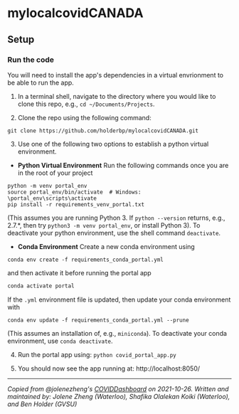 # mylocalcovidCANADA

## Setup

### Run the code

You will need to install the app's dependencies in a virtual envrionment to be able to run the app.

1. In a terminal shell, navigate to the directory where you would like to clone this repo, e.g., ``cd ~/Documents/Projects``.

2. Clone the repo using the following command:
```
git clone https://github.com/holderbp/mylocalcovidCANADA.git
```

3. Use one of the following two options to establish a python virtual environment.
- **Python Virtual Environment** Run the following commands once you are in the root of your project
```
python -m venv portal_env
source portal_env/bin/activate  # Windows: \portal_env\scripts\activate
pip install -r requirements_venv_portal.txt
```
(This assumes you are running Python 3. If ``python --version`` returns, e.g., 2.7.*, then try ``python3 -m venv portal_env``, or install Python 3). To deactivate your python environment, use the shell command ``deactivate``.
- **Conda Environment** Create a new conda environment using
```
conda env create -f requirements_conda_portal.yml
```
and then activate it before running the portal app
```bash
conda activate portal
```
If the ``.yml`` environment file is updated, then update your conda environment with
```
conda env update -f requirements_conda_portal.yml --prune
```
(This assumes an installation of, e.g., ``miniconda``). To deactivate your conda environment, use ``conda deactivate``.

4. Run the portal app using: ```python covid_portal_app.py```

5. You should now see the app running at: http://localhost:8050/

---
*Copied from @jolenezheng's [COVIDDashboard](https://github.com/jolenezheng/COVIDDashboard) on 2021-10-26. Written and maintained by: Jolene Zheng (Waterloo), Shafika Olalekan Koiki (Waterloo), and Ben Holder (GVSU)*

